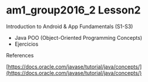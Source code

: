 # am1_group2016_2 Lesson2

Introduction to Android & App Fundamentals (S1-S3)

- Java POO (Object-Oriented Programming Concepts) 
- Ejercicios

    
References

[https://docs.oracle.com/javase/tutorial/java/concepts/](https://docs.oracle.com/javase/tutorial/java/concepts/)
